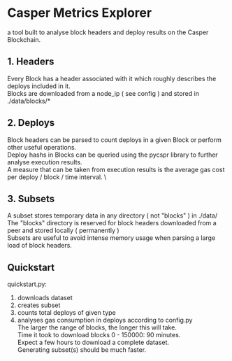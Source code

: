 # Casper Metrics Explorer

a tool built to analyse block headers and deploy results on the Casper Blockchain.

## 1. Headers

Every Block has a header associated with it which roughly describes the deploys included in it. \
Blocks are downloaded from a node_ip ( see config ) and stored in ./data/blocks/*

## 2. Deploys

Block headers can be parsed to count deploys in a given Block or perform other useful operations. \
Deploy hashs in Blocks can be queried using the pycspr library to further analyse execution results. \
A measure that can be taken from execution results is the average gas cost per deploy / block / time interval. \

## 3. Subsets

A subset stores temporary data in any directory ( not "blocks" ) in ./data/ \
The "blocks" directory is reserved for block headers downloaded from a peer and stored locally ( permanently ) \
Subsets are useful to avoid intense memory usage when parsing a large load of block headers.

## Quickstart
quickstart.py:
1. downloads dataset
2. creates subset
3. counts total deploys of given type
4. analyses gas consumption in deploys
according to config.py \
The larger the range of blocks, the longer this will take. \
Time it took to download blocks 0 - 150000: 90 minutes. \
Expect a few hours to download a complete dataset. \
Generating subset(s) should be much faster.
